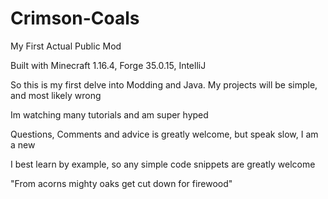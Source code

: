 # Crimson-Coals
My First Actual Public Mod

Built with Minecraft 1.16.4, Forge 35.0.15, IntelliJ

So this is my first delve into Modding and Java.  My projects will be simple, and most likely wrong

Im watching many tutorials and am super hyped

Questions, Comments and advice is greatly welcome, but speak slow, I am a new

I best learn by example, so any simple code snippets are greatly welcome

"From acorns mighty oaks get cut down for firewood"
